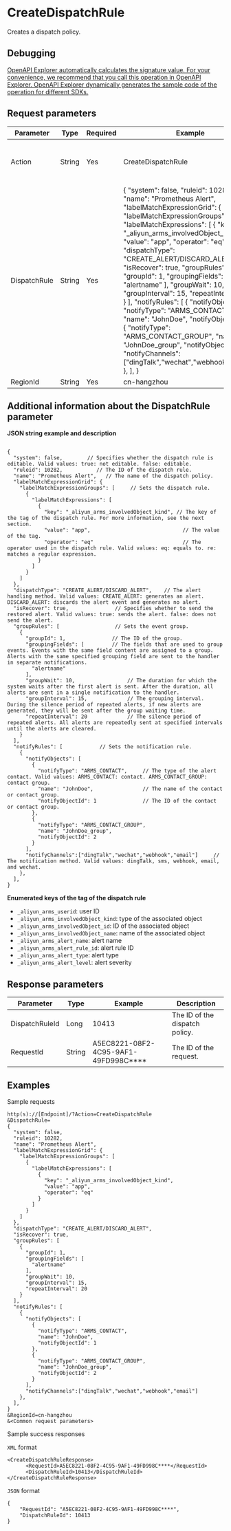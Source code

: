# CreateDispatchRule

Creates a dispatch policy.

## Debugging

[OpenAPI Explorer automatically calculates the signature value. For your convenience, we recommend that you call this operation in OpenAPI Explorer. OpenAPI Explorer dynamically generates the sample code of the operation for different SDKs.](https://api.aliyun.com/#product=ARMS&api=CreateDispatchRule&type=RPC&version=2019-08-08)

## Request parameters

|Parameter|Type|Required|Example|Description|
|---------|----|--------|-------|-----------|
|Action|String|Yes|CreateDispatchRule|The operation that you want to perform. Set the value to CreateDispatchRule. |
|DispatchRule|String|Yes|\{ "system": false, "ruleid": 10282, "name": "Prometheus Alert", "labelMatchExpressionGrid": \{ "labelMatchExpressionGroups": \[ \{ "labelMatchExpressions": \[ \{ "key": "\_aliyun\_arms\_involvedObject\_kind", "value": "app", "operator": "eq" \} \] \} \] \}, "dispatchType": "CREATE\_ALERT/DISCARD\_ALERT", "isRecover": true, "groupRules": \[ \{ "groupId": 1, "groupingFields": \[ "alertname" \], "groupWait": 10, "groupInterval": 15, "repeatInterval": 20 \} \], "notifyRules": \[ \{ "notifyObjects": \[ \{ "notifyType": "ARMS\_CONTACT", "name": "JohnDoe", "notifyObjectId": 1 \}, \{ "notifyType": "ARMS\_CONTACT\_GROUP", "name": "JohnDoe\_group", "notifyObjectId": 2 \} \], "notifyChannels":\["dingTalk","wechat","webhook","email"\] \}, \], \}|The dispatch rule configuration. The value is a JSON string. For more information about this parameter, see the following **additional information about the DispatchRule parameter**. |
|RegionId|String|Yes|cn-hangzhou|The ID of the region. |

## Additional information about the **DispatchRule** parameter

**JSON string example and description**

```

{
  "system": false,        // Specifies whether the dispatch rule is editable. Valid values: true: not editable. false: editable. 
  "ruleid": 10282,           // The ID of the dispatch rule. 
  "name": "Prometheus Alert",   // The name of the dispatch policy. 
  "labelMatchExpressionGrid": {
    "labelMatchExpressionGroups": [     // Sets the dispatch rule. 
      {
        "labelMatchExpressions": [
          {
            "key": "_aliyun_arms_involvedObject_kind", // The key of the tag of the dispatch rule. For more information, see the next section. 
            "value": "app",                              // The value of the tag. 
            "operator": "eq"                             // The operator used in the dispatch rule. Valid values: eq: equals to. re: matches a regular expression. 
          }
        ]
      }
    ]
  },
  "dispatchType": "CREATE_ALERT/DISCARD_ALERT",    // The alert handling method. Valid values: CREATE_ALERT: generates an alert. DISCARD_ALERT: discards the alert event and generates no alert. 
  "isRecover": true,               // Specifies whether to send the restored alert. Valid values: true: sends the alert. false: does not send the alert. 
  "groupRules": [                  // Sets the event group. 
    {
      "groupId": 1,               // The ID of the group. 
      "groupingFields": [         // The fields that are used to group events. Events with the same field content are assigned to a group. Alerts with the same specified grouping field are sent to the handler in separate notifications. 
        "alertname"
      ],
      "groupWait": 10,                 // The duration for which the system waits after the first alert is sent. After the duration, all alerts are sent in a single notification to the handler. 
      "groupInterval": 15,             // The grouping interval. During the silence period of repeated alerts, if new alerts are generated, they will be sent after the group waiting time. 
      "repeatInterval": 20             // The silence period of repeated alerts. All alerts are repeatedly sent at specified intervals until the alerts are cleared. 
    }
  ],
  "notifyRules": [            // Sets the notification rule. 
    {
      "notifyObjects": [
        {
          "notifyType": "ARMS_CONTACT",     // The type of the alert contact. Valid values: ARMS_CONTACT: contact. ARMS_CONTACT_GROUP: contact group. 
          "name": "JohnDoe",                // The name of the contact or contact group. 
          "notifyObjectId": 1               // The ID of the contact or contact group. 
        },
        {
          "notifyType": "ARMS_CONTACT_GROUP",
          "name": "JohnDoe_group",
          "notifyObjectId": 2
        }
      ],
      "notifyChannels":["dingTalk","wechat","webhook","email"]     // The notification method. Valid values: dingTalk, sms, webhook, email, and wechat. 
    },
  ],
}

```

**Enumerated keys of the tag of the dispatch rule**

-   `_aliyun_arms_userid`: user ID
-   `_aliyun_arms_involvedObject_kind`: type of the associated object
-   `_aliyun_arms_involvedObject_id`: ID of the associated object
-   `_aliyun_arms_involvedObject_name`: name of the associated object
-   `_aliyun_arms_alert_name`: alert name
-   `_aliyun_arms_alert_rule_id`: alert rule ID
-   `_aliyun_arms_alert_type`: alert type
-   `_aliyun_arms_alert_level`: alert severity

## Response parameters

|Parameter|Type|Example|Description|
|---------|----|-------|-----------|
|DispatchRuleId|Long|10413|The ID of the dispatch policy. |
|RequestId|String|A5EC8221-08F2-4C95-9AF1-49FD998C\*\*\*\*|The ID of the request. |

## Examples

Sample requests

```
http(s)://[Endpoint]/?Action=CreateDispatchRule
&DispatchRule=
{
  "system": false,
  "ruleid": 10282,
  "name": "Prometheus Alert",
  "labelMatchExpressionGrid": {
    "labelMatchExpressionGroups": [
      {
        "labelMatchExpressions": [
          {
            "key": "_aliyun_arms_involvedObject_kind",
            "value": "app",
            "operator": "eq"
          }
        ]
      }
    ]
  },
  "dispatchType": "CREATE_ALERT/DISCARD_ALERT",
  "isRecover": true,
  "groupRules": [
    {
      "groupId": 1,
      "groupingFields": [
        "alertname"
      ],
      "groupWait": 10,
      "groupInterval": 15,
      "repeatInterval": 20
    }
  ],
  "notifyRules": [
    {
      "notifyObjects": [
        {
          "notifyType": "ARMS_CONTACT",
          "name": "JohnDoe",
          "notifyObjectId": 1
        },
        {
          "notifyType": "ARMS_CONTACT_GROUP",
          "name": "JohnDoe_group",
          "notifyObjectId": 2
        }
      ],
      "notifyChannels":["dingTalk","wechat","webhook","email"]
    },
  ],
}
&RegionId=cn-hangzhou
&<Common request parameters>
```

Sample success responses

`XML` format

```
<CreateDispatchRuleResponse>
      <RequestId>A5EC8221-08F2-4C95-9AF1-49FD998C****</RequestId>
      <DispatchRuleId>10413</DispatchRuleId>
</CreateDispatchRuleResponse>
```

`JSON` format

```
{
    "RequestId": "A5EC8221-08F2-4C95-9AF1-49FD998C****",
    "DispatchRuleId": 10413
}
```

